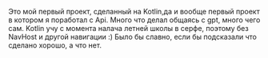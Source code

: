 Это мой первый проект, сделанный на Kotlin,да и вообще первый проект в котором я поработал с Api. 
Много что делал общаясь с gpt, много чего сам. Kotlin учу с момента налача летней школы в серфе, поэтому без NavHost и другой навигации :)
Было бы славно, если бы подсказали что сделано хорошо, а что нет.
